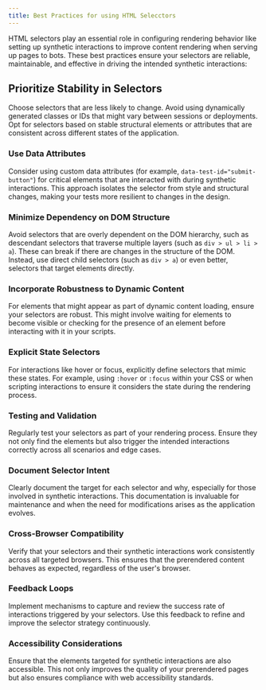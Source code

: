 ```yaml
---
title: Best Practices for using HTML Selecctors
---
```


HTML selectors play an essential role in configuring rendering behavior like setting up synthetic interactions to improve content rendering when serving up pages to bots. These best practices ensure your selectors are reliable, maintainable, and effective in driving the intended synthetic interactions:

## Prioritize Stability in Selectors

Choose selectors that are less likely to change. Avoid using dynamically generated classes or IDs that might vary between sessions or deployments. Opt for selectors based on stable structural elements or attributes that are consistent across different states of the application.

### Use Data Attributes

Consider using custom data attributes (for example, `data-test-id="submit-button"`) for critical elements that are interacted with during synthetic interactions. This approach isolates the selector from style and structural changes, making your tests more resilient to changes in the design.

### Minimize Dependency on DOM Structure

Avoid selectors that are overly dependent on the DOM hierarchy, such as descendant selectors that traverse multiple layers (such as `div > ul > li > a`). These can break if there are changes in the structure of the DOM. Instead, use direct child selectors (such as `div > a`) or even better, selectors that target elements directly.

### Incorporate Robustness to Dynamic Content

For elements that might appear as part of dynamic content loading, ensure your selectors are robust. This might involve waiting for elements to become visible or checking for the presence of an element before interacting with it in your scripts.

### Explicit State Selectors

For interactions like hover or focus, explicitly define selectors that mimic these states. For example, using `:hover` or `:focus` within your CSS or when scripting interactions to ensure it considers the state during the rendering process.

### Testing and Validation

Regularly test your selectors as part of your rendering process. Ensure they not only find the elements but also trigger the intended interactions correctly across all scenarios and edge cases.

### Document Selector Intent

Clearly document the target for each selector and why, especially for those involved in synthetic interactions. This documentation is invaluable for maintenance and when the need for modifications arises as the application evolves.

### Cross-Browser Compatibility

Verify that your selectors and their synthetic interactions work consistently across all targeted browsers. This ensures that the prerendered content behaves as expected, regardless of the user's browser.

### Feedback Loops

Implement mechanisms to capture and review the success rate of interactions triggered by your selectors. Use this feedback to refine and improve the selector strategy continuously.

### Accessibility Considerations

Ensure that the elements targeted for synthetic interactions are also accessible. This not only improves the quality of your prerendered pages but also ensures compliance with web accessibility standards.
